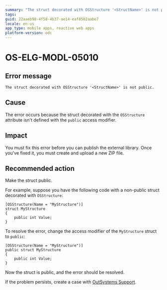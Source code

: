 ```yaml
---
summary: "The struct decorated with OSStructure '<StructName>' is not public."
tags:
guid: 22aaeb98-4f58-4b37-ae14-eaf8502aabe7
locale: en-us
app_type: mobile apps, reactive web apps
platform-version: odc
---
```


# OS-ELG-MODL-05010

## Error message

`The struct decorated with OSStructure '<StructName>' is not public.`

## Cause

The error occurs because the struct decorated with the `OSStructure` attribute isn't defined with the `public` access modifier.

## Impact

You must fix this error before you can publish the external library. Once you've fixed it, you must create and upload a new ZIP file.

## Recommended action

Make the struct public.

For example, suppose you have the following code with a non-public struct decorated with `OSStructure`:

    [OSStructure(Name = "MyStructure")]
    struct MyStructure
    {
        public int Value;
    }

To resolve the error, change the access modifier of the `MyStructure` struct to `public`:

    [OSStructure(Name = "MyStructure")]
    public struct MyStructure
    {
        public int Value;
    }

Now the struct is public, and the error should be resolved.

If the problem persists, create a case with [OutSystems Support](https://www.outsystems.com/support/portal/open-support-case?ErrorCode=OS-ELG-MODL-05010).
